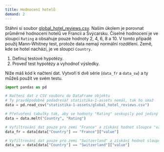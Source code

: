 ```yaml
---
title: Hodnocení hotelů
demand: 2
---
```


Stáhni si soubor [global_hotel_reviews.csv](assets/global_hotel_reviews.csv). Naším úkolem je porovnat průměrné hodnocení hotelů ve Francii a Švýcarsku. Číselné hodnocení je ve sloupci `Rating` a obsahuje pouze hodnoty 2, 4, 6, 8 a 10. V tomto případě použij Mann-Whitney test, protože data nemají normální rozdělení. Země, kde se hotel nachází, je ve sloupci `Country`.

1. Definuj testové hypotézy.
1. Proveď test hypotézy a vyhodnoť výsledky.

Níže máš kód k načtení dat. Vytvoří ti dvě série (`data_fr` a `data_sw`) a ty můžeš použít ve svém testu.


```python
import pandas as pd

# Načtení dat z CSV souboru do DataFrame objektu
# Ty pravděpodobně podadresář statistika-1-assets nemáš, tak ho smaž
data = pd.read_csv("statistika-1-assets/global_hotel_reviews.csv")

# Přetvoření tabulky tak, aby se hodnoty "Rating" seskupily pod jediný sloupec "variable"
data = data.melt("Country", "Rating")

# Vyfiltrování dat pouze pro zemi "France" a získání hodnot sloupce "value"
data_fr = data[data["Country"] == "France"]["value"]

# Vyfiltrování dat pouze pro zemi "Switzerland" a získání hodnot sloupce "value"
data_sw = data[data["Country"] == "Switzerland"]["value"]

```

